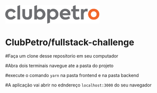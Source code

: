 <img src="logo-clubpetro.png" alt="Clubpetro" width="300">

# ClubPetro/fullstack-challenge


#Faça um clone desse repositorio em seu computador

#Abra dois terminais navegue ate a pasta do projeto 

#execute o comando `yarn` na pasta frontend e na pasta backend

#A aplicação vai abrir no edndereço ```localhost:3000``` do seu navegador

